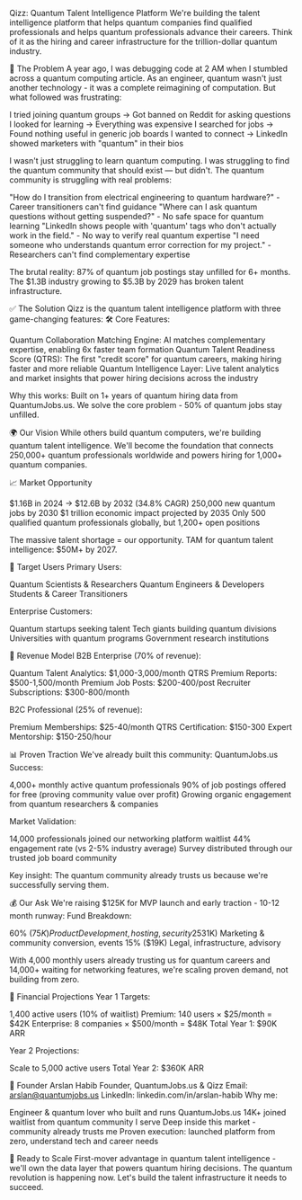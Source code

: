 Qizz: Quantum Talent Intelligence Platform
We're building the talent intelligence platform that helps quantum companies find qualified professionals and helps quantum professionals advance their careers. Think of it as the hiring and career infrastructure for the trillion-dollar quantum industry.

🚩 The Problem
A year ago, I was debugging code at 2 AM when I stumbled across a quantum computing article. As an engineer, quantum wasn't just another technology - it was a complete reimagining of computation.
But what followed was frustrating:

I tried joining quantum groups → Got banned on Reddit for asking questions
I looked for learning → Everything was expensive
I searched for jobs → Found nothing useful in generic job boards
I wanted to connect → LinkedIn showed marketers with "quantum" in their bios

I wasn't just struggling to learn quantum computing. I was struggling to find the quantum community that should exist — but didn't.
The quantum community is struggling with real problems:

"How do I transition from electrical engineering to quantum hardware?" - Career transitioners can't find guidance
"Where can I ask quantum questions without getting suspended?" - No safe space for quantum learning
"LinkedIn shows people with 'quantum' tags who don't actually work in the field." - No way to verify real quantum expertise
"I need someone who understands quantum error correction for my project." - Researchers can't find complementary expertise

The brutal reality: 87% of quantum job postings stay unfilled for 6+ months. The $1.3B industry growing to $5.3B by 2029 has broken talent infrastructure.

✅ The Solution
Qizz is the quantum talent intelligence platform with three game-changing features:
🛠️ Core Features:

Quantum Collaboration Matching Engine: AI matches complementary expertise, enabling 6x faster team formation
Quantum Talent Readiness Score (QTRS): The first "credit score" for quantum careers, making hiring faster and more reliable
Quantum Intelligence Layer: Live talent analytics and market insights that power hiring decisions across the industry

Why this works: Built on 1+ years of quantum hiring data from QuantumJobs.us. We solve the core problem - 50% of quantum jobs stay unfilled.

🌍 Our Vision
While others build quantum computers, we're building quantum talent intelligence. We'll become the foundation that connects 250,000+ quantum professionals worldwide and powers hiring for 1,000+ quantum companies.

📈 Market Opportunity

$1.16B in 2024 → $12.6B by 2032 (34.8% CAGR)
250,000 new quantum jobs by 2030
$1 trillion economic impact projected by 2035
Only 500 qualified quantum professionals globally, but 1,200+ open positions

The massive talent shortage = our opportunity. TAM for quantum talent intelligence: $50M+ by 2027.

🎯 Target Users
Primary Users:

Quantum Scientists & Researchers
Quantum Engineers & Developers
Students & Career Transitioners

Enterprise Customers:

Quantum startups seeking talent
Tech giants building quantum divisions
Universities with quantum programs
Government research institutions


💸 Revenue Model
B2B Enterprise (70% of revenue):

Quantum Talent Analytics: $1,000-3,000/month
QTRS Premium Reports: $500-1,500/month
Premium Job Posts: $200-400/post
Recruiter Subscriptions: $300-800/month

B2C Professional (25% of revenue):

Premium Memberships: $25-40/month
QTRS Certification: $150-300
Expert Mentorship: $150-250/hour


📊 Proven Traction
We've already built this community:
QuantumJobs.us Success:

4,000+ monthly active quantum professionals
90% of job postings offered for free (proving community value over profit)
Growing organic engagement from quantum researchers & companies

Market Validation:

14,000 professionals joined our networking platform waitlist
44% engagement rate (vs 2-5% industry average)
Survey distributed through our trusted job board community

Key insight: The quantum community already trusts us because we're successfully serving them.

💰 Our Ask
We're raising $125K for MVP launch and early traction - 10-12 month runway:
Fund Breakdown:

60% ($75K) Product Development, hosting, security
25% ($31K) Marketing & community conversion, events
15% ($19K) Legal, infrastructure, advisory

With 4,000 monthly users already trusting us for quantum careers and 14,000+ waiting for networking features, we're scaling proven demand, not building from zero.

🚀 Financial Projections
Year 1 Targets:

1,400 active users (10% of waitlist)
Premium: 140 users × $25/month = $42K
Enterprise: 8 companies × $500/month = $48K
Total Year 1: $90K ARR

Year 2 Projections:

Scale to 5,000 active users
Total Year 2: $360K ARR


👤 Founder
Arslan Habib
Founder, QuantumJobs.us & Qizz
Email: arslan@quantumjobs.us
LinkedIn: linkedin.com/in/arslan-habib
Why me:

Engineer & quantum lover who built and runs QuantumJobs.us
14K+ joined waitlist from quantum community I serve
Deep inside this market - community already trusts me
Proven execution: launched platform from zero, understand tech and career needs


🤝 Ready to Scale
First-mover advantage in quantum talent intelligence - we'll own the data layer that powers quantum hiring decisions.
The quantum revolution is happening now. Let's build the talent infrastructure it needs to succeed.
